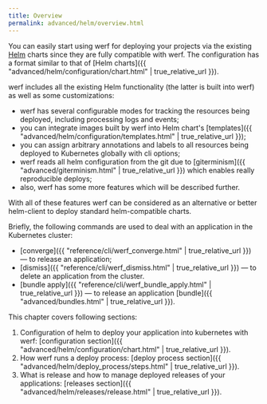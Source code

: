 ```yaml
---
title: Overview
permalink: advanced/helm/overview.html
---
```


You can easily start using werf for deploying your projects via the existing [Helm](https://helm.sh) charts since they are fully compatible with werf. The configuration has a format similar to that of [Helm charts]({{ "advanced/helm/configuration/chart.html" | true_relative_url }}).

werf includes all the existing Helm functionality (the latter is built into werf) as well as some customizations:

 - werf has several configurable modes for tracking the resources being deployed, including processing logs and events;
 - you can integrate images built by werf into Helm chart's [templates]({{ "advanced/helm/configuration/templates.html" | true_relative_url }});
 - you can assign arbitrary annotations and labels to all resources being deployed to Kubernetes globally with cli options;
 - werf reads all helm configuration from the git due to [giterminism]({{ "advanced/giterminism.html" | true_relative_url }}) which enables really reproducible deploys;
 - also, werf has some more features which will be described further.

With all of these features werf can be considered as an alternative or better helm-client to deploy standard helm-compatible charts.

Briefly, the following commands are used to deal with an application in the Kubernetes cluster:
- [converge]({{ "reference/cli/werf_converge.html" | true_relative_url }}) — to release an application;
- [dismiss]({{ "reference/cli/werf_dismiss.html" | true_relative_url }}) — to delete an application from the cluster.
- [bundle apply]({{ "reference/cli/werf_bundle_apply.html" | true_relative_url }}) — to release an application [bundle]({{ "advanced/bundles.html" | true_relative_url }}).

This chapter covers following sections:
 1. Configuration of helm to deploy your application into kubernetes with werf: [configuration section]({{ "advanced/helm/configuration/chart.html" | true_relative_url }}).
 2. How werf runs a deploy process: [deploy process section]({{ "advanced/helm/deploy_process/steps.html" | true_relative_url }}).
 3. What is release and how to manage deployed releases of your applications: [releases section]({{ "advanced/helm/releases/release.html" | true_relative_url }}).


